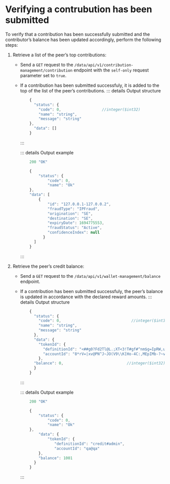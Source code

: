 # Verifying a contrubution has been submitted

To verify that a contribution has been successfully submitted and the contributor’s balance has been updated accordingly, perform the following steps:

1. Retrieve a list of the peer’s top contributions:
    - Send a `GET` request to the `/data/api/v1/contribution-management/contribution` endpoint with the `self-only` request parameter set to `true`.
    - If a contribution has been submitted successfuly, it is added to the top of the list of the peer’s contributions.
        ::: details Output structure

        ```jsx
            {
              "status": {
                "code": 0,                  //integer($int32)
                "name": "string",
                "message": "string"
            },
              "data": []
            }
        ```
        :::

        ::: details Output example

        ```jsx
            200 "OK"

            {
            	"status": {
            		"code": 0,
            		"name": "Ok"
            },
            "data": [
            	{
            		"id": "127.0.0.1-127.0.0.2",
            		"fraudType": "IPFraud",
            		"origination": "SE",
            		"destination": "SE",
            		"expiryDate": 1694775553,
            		"fraudStatus": "Active",
            		"confidenceIndex": null
            	  }
              ]
            }
        ```
        :::


2. Retrieve the peer’s credit balance:
    - Send a `GET` request to the `/data/api/v1/wallet-management/balance` endpoint.
    - If a contribution has been submitted successfuly, the peer’s balance is updated in accordance with the declared reward amounts.
        ::: details Output structure

        ```jsx
            {
              "status": {
                "code": 0,                               //integer($int32)
                "name": "string",
                "message": "string"
              },
              "data": {
                "tokenId": {
                  "definitionId": "<##g0?Fd2Tl@L.;XT<3!T#gf#^nm$g=IpRW,uB/BpdKye^s",
                  "accountId": "8*rV=|xv@PN^J~JO(V9\\K[Ho-4C:,MEpIMb-?~v4s[S._s;8l"
                },
              "balance": 0,                            //integer($int32)
              }
            }
        ```
        :::

        ::: details Output example

        ```jsx
            200 "OK"

            {
            	"status": {
            		"code": 0,
            		"name": "Ok"
            },
            	"data": {
            		"tokenId": {
            		   "definitionId": "credit#admin",
            		   "accountId": "qa@qa"
                },
            	"balance": 1001
              }
            }
        ```
        :::
